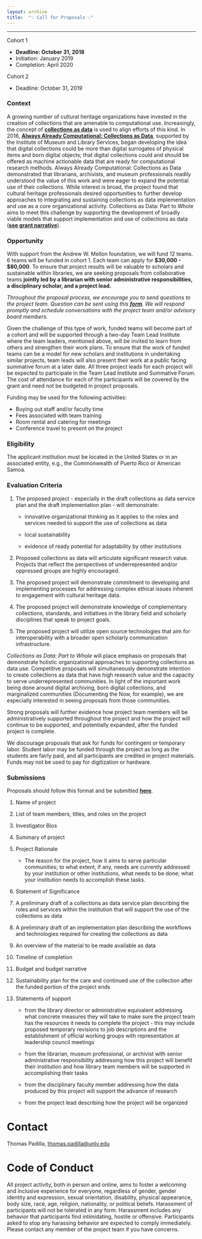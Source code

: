 ```yaml
---
layout: archive
title:  "💡 Call for Proposals 💡"
---
```

---

Cohort 1 
- **Deadline: October 31, 2018**
- Initiation: January 2019
- Completion: April 2020

Cohort 2 
- Deadline: October 31, 2019 

### Context

A growing number of cultural heritage organizations have invested in the creation of collections that are amenable to computational use. Increasingly, the concept of [**collections as data**](https://collectionsasdata.github.io/statement/) is used to align efforts of this kind. In 2016, [**Always Already Computational: Collections as Data**](https://collectionsasdata.github.io/), supported by the Institute of Museum and Library Services, began developing the idea that digital collections could be more than digital surrogates of physical items and born digital objects; that digital collections could and should be offered as machine actionable data that are ready for computational research methods. Always Already Computational: Collections as Data demonstrated that librarians, archivists, and museum professionals readily understood the value of this work and were eager to expand the potential use of their collections. While interest is broad, the project found that cultural heritage professionals desired opportunities to further develop approaches to integrating and sustaining collections as data implementation and use as a core organizational activity. Collections as Data: Part to Whole aims to meet this challenge by supporting the development of broadly viable models that support implementation and use of collections as data ([**see grant narrative**](https://github.com/collectionsasdata/part2whole/raw/master/cad_part2whole_narrative.pdf)).

### Opportunity

With support from the Andrew W. Mellon foundation, we will fund 12 teams. 6 teams will be funded in cohort 1. Each team can apply for **$30,000 - $80,000**. To ensure that project results will be valuable to scholars and sustainable within libraries, we are seeking proposals from collaborative teams **jointly led by a librarian with senior administrative responsibilities, a disciplinary scholar, and a project lead.**  

*Throughout the proposal process, we encourage you to send questions to the project team. Question can be sent using this [**form**](https://docs.google.com/forms/d/e/1FAIpQLSdUpy6FxMSxpM814v03-uscvoFs6yhHASq9z3SVpNdkkqYA0w/viewform?usp=sf_link). We will respond promptly and schedule conversations with the project team and/or advisory board members.* 

Given the challenge of this type of work, funded teams will become part of a cohort and will be supported through a two-day Team Lead Institute where the team leaders, mentioned above, will be invited to learn from others and strengthen their work plans. To ensure that the work of funded teams can be a model for new scholars and institutions in undertaking similar projects, team leads will also present their work at a public facing summative forum at a later date. All three project leads for each project will be expected to participate in the Team Lead Institute and Summative Forum. The cost of attendance for each of the participants will be covered by the grant and need not be budgeted in project proposals.

Funding may be used for the following activities:

- Buying out staff and/or faculty time
- Fees associated with team training
- Room rental and catering for meetings
- Conference travel to present on the project

### Eligibility

The applicant institution must be located in the United States or in an associated entity, e.g., the Commonwealth of Puerto Rico or American Samoa.

### Evaluation Criteria

1. The proposed project - especially in the draft collections as data service plan and the draft implementation plan - will demonstrate:

   - innovative organizational thinking as it applies to the roles and services needed to support the use of collections as data 

   - local sustainability 

   - evidence of ready potential for adaptability by other institutions

2. Proposed collections as data will articulate significant research value. Projects that reflect the perspectives of underrepresented and/or oppressed groups are highly encouraged.

3. The proposed project will demonstrate commitment to developing and implementing processes for addressing complex ethical issues inherent to engagement with cultural heritage data.

4. The proposed project will demonstrate knowledge of complementary collections, standards, and initiatives in the library field and scholarly disciplines that speak to project goals. 

5. The proposed project will utilize open source technologies that aim for interoperability with a broader open scholarly communication infrastructure. 

*Collections as Data: Part to Whole* will place emphasis on proposals that demonstrate holistic organizational approaches to supporting collections as data use. Competitive proposals will simultaneously demonstrate intention to create collections as data that have high research value and the capacity to serve underrepresented communities. In light of the important work being done around digital archiving, born digital collections, and marginalized communities (Documenting the Now, for example), we are especially interested in seeing proposals from those communities. 

Strong proposals will further evidence how project team members will be administratively supported throughout the project and how the project will continue to be supported, and potentially expanded, after the funded project is complete.

We discourage proposals that ask for funds for contingent or temporary labor. Student labor may be funded through the project as long as the students are fairly paid, and all participants are credited in project materials. Funds may not be used to pay for digitization or hardware.

### Submissions

Proposals should follow this format and be submitted [**here**](https://docs.google.com/forms/d/e/1FAIpQLSePQ5osAJLzqWEZZys7LpdPn3C5KiSzxbSfhBuoF1_-iztVQA/viewform?usp=sf_link). 

1. Name of project

2. List of team members, titles, and roles on the project 

3. Investigator Bios

4. Summary of project

5. Project Rationale

   - The reason for the project, how it aims to serve particular communities; to what extent, if any, needs are currently addressed by your institution or other institutions, what needs to be done; what your institution needs to accomplish these tasks.

6. Statement of Significance

7. A preliminary draft of a collections as data service plan describing the roles and services within the institution that will support the use of the collections as data 

8. A preliminary draft of an implementation plan describing the workflows and technologies required for creating the collections as data

9. An overview of the material to be made available as data

10. Timeline of completion 

11. Budget and budget narrative

12. Sustainability plan for the care and continued use of the collection after the funded portion of the project ends

13. Statements of support

    - from the library director or administrative equivalent addressing what concrete measures they will take to make sure the project team has the resources it needs to complete the project - this may include proposed temporary revisions to job descriptions and the establishment of official working groups with representation at leadership council meetings

    - from the librarian, museum professional, or archivist with senior administrative responsibility addressing how this project will benefit their institution and how library team members will be supported in accomplishing their tasks

    - from the disciplinary faculty member addressing how the data produced by this project will support the advance of research 

    - from the project lead describing how the project will be organized 

   
# Contact  

Thomas Padilla, <thomas.padilla@unlv.edu>

# Code of Conduct

All project activity, both in person and online, aims to foster a welcoming and inclusive experience for everyone, regardless of gender, gender identity and expression, sexual orientation, disability, physical appearance, body size, race, age, religion, nationality, or political beliefs. Harassment of participants will not be tolerated in any form. Harassment includes any behavior that participants find intimidating, hostile or offensive. Participants asked to stop any harassing behavior are expected to comply immediately. Please contact any member of the project team if you have concerns.
